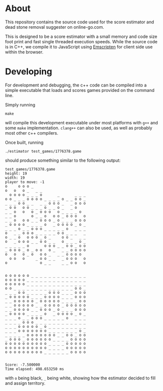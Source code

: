 # About

This repository contains the source code used for the score estimator and dead
stone removal suggester on online-go.com.

This is designed to be a score estimator with a small memory and code size foot
print and fast single threaded execution speeds. While the source code is in
C++, we compile it to JavaScript using
[Emscripten](https://github.com/kripken/emscripten) for client side use within
the browser.


# Developing 

For development and debugging, the c++ code can be compiled into a simple
executable that loads and scores games provided on the command line.

Simply running
```
make
```

will compile this development executable under most platforms with `g++` and some `make` implementation. `clang++` can also be used, as well as probably most other c++ compilers.

Once built, running

```
./estimator test_games/1776378.game
```

should produce something similar to the following output:

```
test_games/1776378.game
height: 19
width: 19
player to move: -1
o     o o o _
o   o   o _   _ _
  o o o o _ _ _ o       _       _ _ _
o o _ _ _ o o o o _ _ _ _ o _ _ o o _
_ _ _ o o _ _   _ _ o o o _   _ o o o
_ o o   o o _ _ _ o _ _ o _   _ o
_ _ o   o   o _ o o o   o _ _ _ _ o
_ _ o       o _ _ o   o o _ o o o   o
_ _ o   o o _ _ o o o _ o _ _ _ o o o
_ o o o o _ _ _ _ o   _ o o o o _ o _
_ _ _ o _ _ o o o _ _ _ _ _ o   _ _ _
o   _ _ o o o _ _ _ _ _ o o _ _ _   _
o _ _ o   o o o _ o _     o o _   _ _
o   _ o o o _ _ o o _ _   o _ _ _ o _
_ _ _ _ _ o       o o o _ _ o o _ o o
_ o o o _ o _ o o   o _   _ _ o o o o
o   o   o _ o   o o _   _ _ o o o o
  o o   o     _ o o _ _   _ o o o   o
o               o _ _     _ _ o o   o


o o o o o o _ _ _ _ _ _ _ _ _ _ _ _ _
o o o o o _ _ _ _ _ _ _ _ _ _ _ _ _ _
o o o o o _ _ _ _ _ _ _ _ _ _ _ _ _ _
o o _ _ _ _ _ _ _ _ _ _ _ _ _ _ o o _
_ _ _ o o _ _ _ _ _ o o o _ _ _ o o o
_ o o o o o _ _ _ o o o o _ _ _ o o o
_ _ o o o o o _ o o o o o _ _ _ _ o o
_ _ o o o o o _ _ o o o o _ o o o o o
_ _ o o o o _ _ o o o _ o _ _ _ o o o
_ o o o o _ _ _ _ o   _ o o o o _ o _
_ _ _ o _ _ o o o _ _ _ _ _ o   _ _ _
_ _ _ _ o o o _ _ _ _ _ _ _ _ _ _ _ _
_ _ _ o o o o o _ o _ _ _ _ _ _ _ _ _
_ _ _ o o o o o o o _ _ _ _ _ _ _ o _
_ _ _ _ _ o o o o o o o _ _ o o _ o o
_ o o o _ o o o o o o _ _ _ _ o o o o
o o o o o o o o o o _ _ _ _ o o o o o
o o o o o o o o o o _ _ _ _ o o o o o
o o o o o o o o o _ _ _ _ _ _ o o o o


Score: -7.500000
Time elapsed: 498.653250 ms
```

with `o` being black, `_` being white, showing how the estimator decided to
fill and assign territory.



